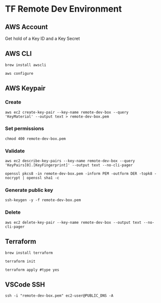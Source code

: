 # TF Remote Dev Environment

## AWS Account
Get hold of a Key ID and a Key Secret

## AWS CLI
```
brew install awscli

aws configure
```

## AWS Keypair
### Create
```
aws ec2 create-key-pair --key-name remote-dev-box --query 'KeyMaterial' --output text > remote-dev-box.pem
```
### Set permissions
```
chmod 400 remote-dev-box.pem
```
### Validate
```
aws ec2 describe-key-pairs --key-name remote-dev-box --query 'KeyPairs[0].[KeyFingerprint]' --output text --no-cli-pager

openssl pkcs8 -in remote-dev-box.pem -inform PEM -outform DER -topk8 -nocrypt | openssl sha1 -c
```
### Generate public key
```
ssh-keygen -y -f remote-dev-box.pem
```
### Delete
```
aws ec2 delete-key-pair --key-name remote-dev-box --output text --no-cli-pager
```

## Terraform
```
brew install terraform

terraform init

terraform apply #type yes
```

## VSCode SSH
```
ssh -i "remote-dev-box.pem" ec2-user@PUBLIC_DNS -A
```
